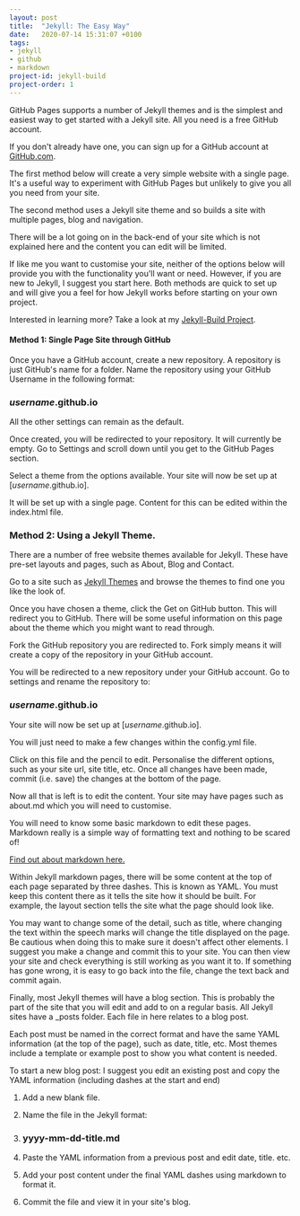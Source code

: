 ```yaml
---
layout: post
title:  "Jekyll: The Easy Way"
date:   2020-07-14 15:31:07 +0100
tags:
- jekyll
- github
- markdown
project-id: jekyll-build
project-order: 1
---
```

GitHub Pages supports a number of Jekyll themes and is the simplest and easiest way to get started with a Jekyll site. All you need is a free GitHub account.

If you don't already have one, you can sign up for a GitHub account at [GitHub.com](http://github.com).

The first method below will create a very simple website with a single page. It's a useful way to experiment with GitHub Pages but unlikely to give you all you need from your site.

The second method uses a Jekyll site theme and so builds a site with multiple pages, blog and navigation.

There will be a lot going on in the back-end of your site which is not explained here and the content you can edit will be limited.

If like me you want to customise your site, neither of the options below will provide you with the functionality you'll want or need. However, if you are new to Jekyll, I suggest you start here. Both methods are quick to set up and will give you a feel for how Jekyll works before starting on your own project.

Interested in learning more? Take a look at my [Jekyll-Build Project](https://dinkwiz.github.io/projects/jekyll-build.html).

#### Method 1: Single Page Site through GitHub

Once you have a GitHub account, create a new repository. A repository is just GitHub's name for a folder. Name the repository using your GitHub Username in the following format:

### *username*.github.io

All the other settings can remain as the default.


Once created, you will be redirected to your repository. It will currently be empty. Go to Settings and scroll down until you get to the GitHub Pages section.

Select a theme from the options available. Your site will now be set up at [*username*.github.io].

It will be set up with a single page. Content for this can be edited within the index.html file.

### Method 2: Using a Jekyll Theme.

There are a number of free website themes available for Jekyll. These have pre-set layouts and pages, such as About, Blog and Contact.

Go to a site such as [Jekyll Themes](https://jekyllthemes.io/free) and browse the themes to find one you like the look of.

Once you have chosen a theme, click the Get on GitHub button. This will redirect you to GitHub. There will be some useful information on this page about the theme which you might want to read through.

Fork the GitHub repository you are redirected to. Fork simply means it will create a copy of the repository in your GitHub account.

You will be redirected to a new repository under your GitHub account. Go to settings and rename the repository to:

### *username*.github.io

Your site will now be set up at [*username*.github.io].

You will just need to make a few changes within the config.yml file.

Click on this file and the pencil to edit. Personalise the different options, such as your site url, site title, etc. Once all changes have been made, commit (i.e. save) the changes at the bottom of the page.

Now all that is left is to edit the content. Your site may have pages such as about.md which you will need to customise.

You will need to know some basic markdown to edit these pages. Markdown really is a simple way of formatting text and nothing to be scared of!

[Find out about markdown here.](link)

Within Jekyll markdown pages, there will be some content at the top of each page separated by three dashes. This is known as YAML. You must keep this content there as it tells the site how it should be built. For example, the layout section tells the site what the page should look like.

You may want to change some of the detail, such as title, where changing the text within the speech marks will change the title displayed on the page. Be cautious when doing this to make sure it doesn't affect other elements. I suggest you make a change and commit this to your site. You can then view your site and check everything is still working as you want it to. If something has gone wrong, it is easy to go back into the file, change the text back and commit again.

Finally, most Jekyll themes will have a blog section. This is probably the part of the site that you will edit and add to on a regular basis. All Jekyll sites have a \_posts folder. Each file in here relates to a blog post.

Each post must be named in the correct format and have the same YAML information (at the top of the page), such as date, title, etc. Most themes include a template or example post to show you what content is needed.

To start a new blog post: I suggest you edit an existing post and copy the YAML information (including dashes at the start and end)

1. Add a new blank file.

2. Name the file in the Jekyll format:

3. ### yyyy-mm-dd-title.md

4. Paste the YAML information from a previous post and edit date, title. etc.

5. Add your post content under the final YAML dashes using markdown to format it.

6. Commit the file and view it in your site's blog.
